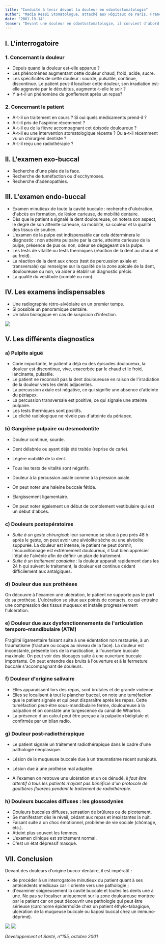 ```yaml
---
title: "Conduite à tenir devant la douleur en odontostomatologie"
author: "Madia Kessi Stomatologue, attaché aux Hôpitaux de Paris, France."
date: "2001-10-14"
teaser: "Devant une douleur en odontostomatologie, il convient d'abord d'établir un diagnostic et ensuite de traiter cette douleur. Nous aborderons les différentes étapes qui permettent de poser un diagnostic."
---
```


## I. L'interrogatoire

### 1. Concernant la douleur

*   Depuis quand la douleur est-elle apparue ?
*   Les phénomènes augmentant cette douleur chaud, froid, acide, sucre.
*   Les spécificités de cette douleur : sourde, pulsatile, continue, discontinue. Le patient peut-il localiser cette douleur, son irradiation est-elle aggravée par le décubitus, augmente-t-elle le soir ?
*   Y a-t-il un phénomène de gonflement après un repas?

### 2. Concernant le patient

*   A-t-il un traitement en cours ? Si oui quels médicaments prend-il ?
*   A-t-il pris de l'aspirine récemment ?
*   A-t-il eu de la fièvre accompagnant cet épisode douloureux ?
*   A-t-il eu une intervention stomatologique récente ? Ou a-t-il récemment vu un chirurgien dentiste ?
*   A-t-il reçu une radiothérapie ?

## Il. L'examen exo-buccal

*   Recherche d'une plaie de la face.
*   Recherche de tuméfaction ou d'ecchymoses.
*   Recherche d'adénopathies.

## III. L'examen endo-buccal

*   Examen minutieux de toute la cavité buccale : recherche d'ulcération, d'abcès en formation, de lésion carieuse, de mobilité dentaire.
*   Dès que le patient a signalé la dent douloureuse, on notera son aspect, le degré de son atteinte carieuse, sa mobilité, sa couleur et la qualité des tissus de soutien.
*   L'examen de la pulpe est indispensable car cela déterminera le diagnostic : non atteinte pulpaire par la carie, atteinte carieuse de la pulpe, présence de pus ou non, odeur se dégageant de la pulpe.
*   Les tests de vitalité ou tests thermiques (réaction de la dent au chaud et au froid).
*   La réaction de la dent aux chocs (test de percussion axiale et transversale) qui renseigne sur la qualité de la zone apicale de la dent, douloureuse ou non, va aider a établir un diagnostic précis.
*   La qualité du vestibule (comblé ou non).

## IV. Les examens indispensables

*   Une radiographie rétro-alvéolaire en un premier temps.
*   Si possible un panoramique dentaire.
*   Un bilan biologique en cas de suspicion d'infection.

![](i942-1.jpg)


## V. Les différents diagnostics

### **a) Pulpite aiguë**

*   Carie importante, le patient a déjà eu des épisodes douloureux, la douleur est discontinue, vive, exacerbée par le chaud et le froid, lancinante, pulsatile.
*   Le patient ne reconnaît pas la dent douloureuse en raison de l'irradiation de la douleur vers les dents adjacentes.
*   La percussion axiale est négative, ce qui signifie une absence d'atteinte du périapex.
*   La percussion transversale est positive, ce qui signale une atteinte pulpaire.
*   Les tests thermiques sont positifs.
*   Le cliché radiologique ne révèle pas d'atteinte du périapex.

### b) Gangrène pulpaire ou **desmodontite**

*   Douleur continue, sourde.
*   Dent délabrée ou ayant déjà été traitée (reprise de carie).
*   Légère mobilité de la dent.
*   Tous les tests de vitalité sont négatifs.
*   Douleur à la percussion axiale comme à la pression axiale.

*   On peut noter une haleine buccale fétide.
*   Elargissement ligamentaire.
*   On peut noter également un début de comblement vestibulaire qui est un début d'abcès.

### c) Douleurs postopératoires

*   _Suite à un geste chirurgical_: leur survenue se situe à peu près 48 h après le geste, on peut avoir une alvéolite sèche ou une alvéolite suppurée. La douleur est intense, le patient ne peut dormir, l'écouvillonnage est extrêmement douloureux, il faut bien apprécier l'état de l'alvéole afin de définir un plan de traitement.
*   _Suite à un traitement canalaire_ : la douleur apparaît rapidement dans les 24 h qui suivent le traitement, la douleur est continue cédant difficilement aux antalgiques.

### d) Douleur due aux prothèses

On découvre à l'examen une ulcération, le patient ne supporte pas le port de sa prothèse. L'ulcération se situe aux points de contacts, ce qui entraîne une compression des tissus muqueux et installe progressivement l'ulcération.

### **e) Douleur due aux dysfonctionnements** de l'articulation temporo-mandibulaire **(ATM)**

Fragilité ligamentaire faisant suite à une édentation non restaurée, à un traumatisme (fracture ou coups au niveau de la face). La douleur est inconstante, présente lors de la mastication, à l'ouverture buccale maximale. On peut voir des blocages suite à une ouverture buccale importante. On peut entendre des bruits à l'ouverture et à la fermeture buccale s'accompagnant de douleurs.

### f) Douleur d'origine salivaire

*   Elles apparaissent lors des repas, sont brutales et de grande violence.
*   Elles se localisent à tout le plancher buccal, on note une tuméfaction que le patient signale et qui peut disparaître après les repas. Cette tuméfaction peut-être sous-mandibulaire ferme, douloureuse à la palpation et on constate une turgescence du canal de Wharton.
*   La présence d'un calcul peut être perçue à la palpation bidigitale et confirmée par un bilan radio.

### g) Douleur post-radiothérapique

*   Le patient signale un traitement radiothérapique dans le cadre d'une pathologie néoplasique.

*   Lésion de la muqueuse buccale due à un traumatisme récent surajouté.
*   Lésion due à une prothèse mal adaptée.
*   A l'examen on retrouve une ulcération et un os dénudé, _il faut être attentif à tous les patients n'ayant pas bénéficié d'un protocole de gouttières fluorées pendant le_ _traitement_ _de radiothérapie._

### h) Douleurs buccales diffuses : les glossodynies

*   Douleurs buccales diffuses, sensation de brûlures ou de picotement.
*   Se manifestant dès le réveil, cédant aux repas et inexistantes la nuit.
*   Faisant suite à un choc émotionnel, problème de vie sociale (chômage, etc.).
*   Atteint plus souvent les femmes.
*   L'examen clinique est strictement normal.
*   C'est un état dépressif masqué.

## VII. Conclusion

Devant des douleurs d'origine bucco-dentaire, il est impératif :

*   de procéder à un interrogatoire minutieux du patient quant à ses antécédents médicaux car il oriente vers une pathologie ;
*   d'examiner soigneusement la cavité buccale et toutes les dents une à une. Ne pas se focaliser uniquement sur la zone douloureuse montrée par le patient car on peut découvrir une pathologie qui peut être sérieuse (carcinome épidermoïde chez un patient éthylo-tabagique, ulcération de la muqueuse buccale ou kaposi buccal chez un immuno-déprimé).

![](i942-2.jpg)
![](i942-3.jpg)


_Développement et Santé, n°155, octobre 2001_